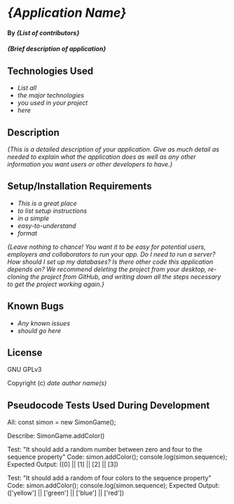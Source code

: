 # _{Application Name}_

#### By _**{List of contributors}**_

#### _{Brief description of application}_

## Technologies Used

* _List all_
* _the major technologies_
* _you used in your project_
* _here_

## Description

_{This is a detailed description of your application. Give as much detail as needed to explain what the application does as well as any other information you want users or other developers to have.}_

## Setup/Installation Requirements

* _This is a great place_
* _to list setup instructions_
* _in a simple_
* _easy-to-understand_
* _format_

_{Leave nothing to chance! You want it to be easy for potential users, employers and collaborators to run your app. Do I need to run a server? How should I set up my databases? Is there other code this application depends on? We recommend deleting the project from your desktop, re-cloning the project from GitHub, and writing down all the steps necessary to get the project working again.}_

## Known Bugs

* _Any known issues_
* _should go here_

## License

GNU GPLv3

Copyright (c) _date_ _author name(s)_

## Pseudocode Tests Used During Development
All:
const simon = new SimonGame();

Describe: SimonGame.addColor()

Test: "It should add a random number between zero and four to the sequence property"
Code: 
simon.addColor();
console.log(simon.sequence);
Expected Output: ([0] || [1] || [2] || [3])

Test: "It should add a random of four colors to the sequence property"
Code: 
simon.addColor();
console.log(simon.sequence);
Expected Output: (['yellow'] || ['green'] || ['blue'] || ['red'])